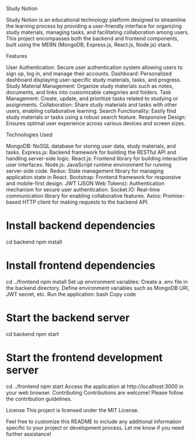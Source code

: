 Study Notion

Study Notion is an educational technology platform designed to streamline the learning process by providing a user-friendly interface for organizing study materials, managing tasks, and facilitating collaboration among users. This project encompasses both the backend and frontend components, built using the MERN (MongoDB, Express.js, React.js, Node.js) stack.

Features

User Authentication: Secure user authentication system allowing users to sign up, log in, and manage their accounts.
Dashboard: Personalized dashboard displaying user-specific study materials, tasks, and progress.
Study Material Management: Organize study materials such as notes, documents, and links into customizable categories and folders.
Task Management: Create, update, and prioritize tasks related to studying or assignments.
Collaboration: Share study materials and tasks with other users, enabling collaborative learning.
Search Functionality: Easily find study materials or tasks using a robust search feature.
Responsive Design: Ensures optimal user experience across various devices and screen sizes.

Technologies Used

MongoDB: NoSQL database for storing user data, study materials, and tasks.
Express.js: Backend framework for building the RESTful API and handling server-side logic.
React.js: Frontend library for building interactive user interfaces.
Node.js: JavaScript runtime environment for running server-side code.
Redux: State management library for managing application state in React.
Bootstrap: Frontend framework for responsive and mobile-first design.
JWT (JSON Web Tokens): Authentication mechanism for secure user authentication.
Socket.IO: Real-time communication library for enabling collaborative features.
Axios: Promise-based HTTP client for making requests to the backend API.


# Install backend dependencies
cd backend
npm install

# Install frontend dependencies
cd ../frontend
npm install
Set up environment variables:
Create a .env file in the backend directory.
Define environment variables such as MongoDB URI, JWT secret, etc.
Run the application:
bash
Copy code
# Start the backend server
cd backend
npm start

# Start the frontend development server
cd ../frontend
npm start
Access the application at http://localhost:3000 in your web browser.
Contributing
Contributions are welcome! Please follow the contribution guidelines.

License
This project is licensed under the MIT License.

Feel free to customize this README to include any additional information specific to your project or development process. Let me know if you need further assistance!